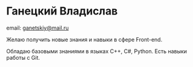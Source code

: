 # Ганецкий Владислав #

email: ganetskiy@mail.ru

Желаю получить новые знания и навыки в сфере Front-end. 

Обладаю базовыми знаниями в языках С++, С#, Python. Есть навыки работы с Git.

